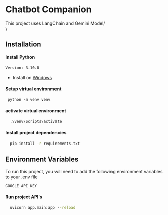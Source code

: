 
# Chatbot Companion

This project uses LangChain and Gemini Model/\
\


## Installation

#### Install Python
```
Version: 3.10.0
```

- Install on [Windows](https://www.python.org/ftp/python/3.10.0/python-3.10.0-amd64.exe)

#### Setup virtual environment
```markdown
 python -m venv venv
```
#### activate virtual environment
```cmd
  .\venv\Scripts\activate  
```


#### Install project dependencies

```cmd
  pip install -r requirements.txt
```
    
## Environment Variables

To run this project, you will need to add the following environment variables to your .env file

`GOOGLE_API_KEY`

#### Run project API's

```cmd
  uvicorn app.main:app --reload

```

